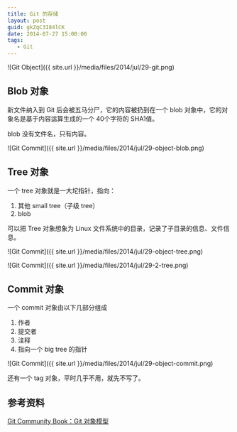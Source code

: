 ```yaml
---
title: Git 的存储
layout: post
guid: gkZqC3I84lCK
date: 2014-07-27 15:00:00
tags:
   - Git
---
```


![Git Object]({{ site.url }}/media/files/2014/jul/29-git.png)


## Blob 对象

新文件纳入到 Git 后会被五马分尸，它的内容被扔到在一个 blob 对象中，它的对象名是基于内容运算生成的一个 40个字符的 SHA1值。

blob 没有文件名，只有内容。

![Git Commit]({{ site.url }}/media/files/2014/jul/29-object-blob.png)


## Tree 对象

一个 tree 对象就是一大坨指针，指向：

1. 其他 small tree（子级 tree）
2. blob

可以把 Tree 对象想象为 Linux 文件系统中的目录，记录了子目录的信息、文件信息。


![Git Commit]({{ site.url }}/media/files/2014/jul/29-object-tree.png)


![Git Commit]({{ site.url }}/media/files/2014/jul/29-2-tree.png)


## Commit 对象

一个 commit 对象由以下几部分组成

1. 作者
2. 提交者
3. 注释
4. 指向一个  big tree 的指针

![Git Commit]({{ site.url }}/media/files/2014/jul/29-object-commit.png)


还有一个 tag 对象，平时几乎不用，就先不写了。

## 参考资料

[Git Community Book：Git 对象模型](http://gitbook.liuhui998.com/1_2.html)